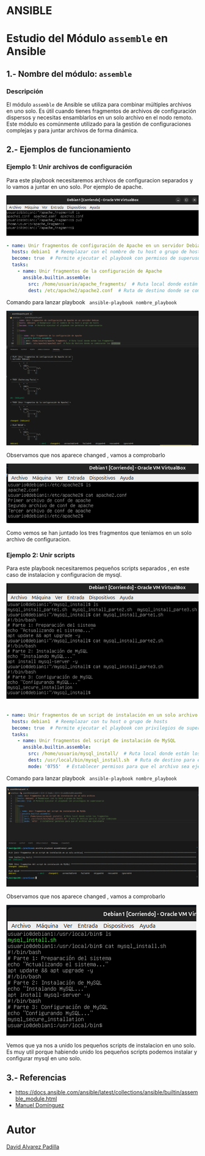 # ANSIBLE

# Estudio del Módulo `assemble` en Ansible

## 1.- Nombre del módulo: `assemble`

### Descripción
El módulo `assemble` de Ansible se utiliza para combinar múltiples archivos en uno solo. Es útil cuando tienes fragmentos de archivos de configuración dispersos y necesitas ensamblarlos en un solo archivo en el nodo remoto. Este módulo es comúnmente utilizado para la gestión de configuraciones complejas y para juntar archivos de forma dinámica.

## 2.- Ejemplos de funcionamiento

### Ejemplo 1: Unir archivos de configuración

Para este playbook necesitaremos archivos de configuracion separados y lo vamos a juntar en uno solo. Por ejemplo de apache. 

![Captura del playbook](imagenes/ejemploplaybook.png)


```yaml
- name: Unir fragmentos de configuración de Apache en un servidor Debian
  hosts: debian1  # Reemplazar con el nombre de tu host o grupo de hosts
  become: true  # Permite ejecutar el playbook con permisos de superusuario
  tasks:
    - name: Unir fragmentos de la configuración de Apache
      ansible.builtin.assemble:
        src: /home/usuario/apache_fragments/  # Ruta local donde están los fragmentos
        dest: /etc/apache2/apache2.conf  # Ruta de destino donde se combinarán los archivos
```
Comando para lanzar playbook ``` ansible-playbook nombre_playbook```

![Captura del playbook](imagenes/playbook2.png)

Observamos que nos aparece changed , vamos a comprobarlo

![Captura del playbook](imagenes/playbook3.png)


Como vemos se han juntado los tres fragmentos que teniamos en un solo archivo de configuracion.


### Ejemplo 2: Unir scripts

Para este playbook necesitaremos pequeños scripts separados , en este caso de instalacion y configuracion de mysql.

![Captura del playbook](imagenes/playbook4.png)



```yaml

- name: Unir fragmentos de un script de instalación en un solo archivo
  hosts: debian1  # Reemplazar con tu host o grupo de hosts
  become: true  # Permite ejecutar el playbook con privilegios de superusuario
  tasks:
    - name: Unir fragmentos del script de instalación de MySQL
      ansible.builtin.assemble:
        src: /home/usuario/mysql_install/  # Ruta local donde están los fragmentos
        dest: /usr/local/bin/mysql_install.sh  # Ruta de destino para el script combinado
        mode: '0755'  # Establecer permisos para que el archivo sea ejecutable
```
Comando para lanzar playbook ``` ansible-playbook nombre_playbook```

![Captura del playbook](imagenes/playbook5.png)

Observamos que nos aparece changed , vamos a comprobarlo

![Captura del playbook](imagenes/playbook6.png)


Vemos que ya nos a unido los pequeños scripts de instalacion en uno solo. Es muy util porque habiendo unido los pequeños scripts podemos instalar y configurar mysql en uno solo.



## 3.- Referencias

- https://docs.ansible.com/ansible/latest/collections/ansible/builtin/assemble_module.html
- [Manuel Domínguez](https://github.com/mftienda)

# Autor
[David Alvarez Padilla](https://github.com/DavidPadilla24)





